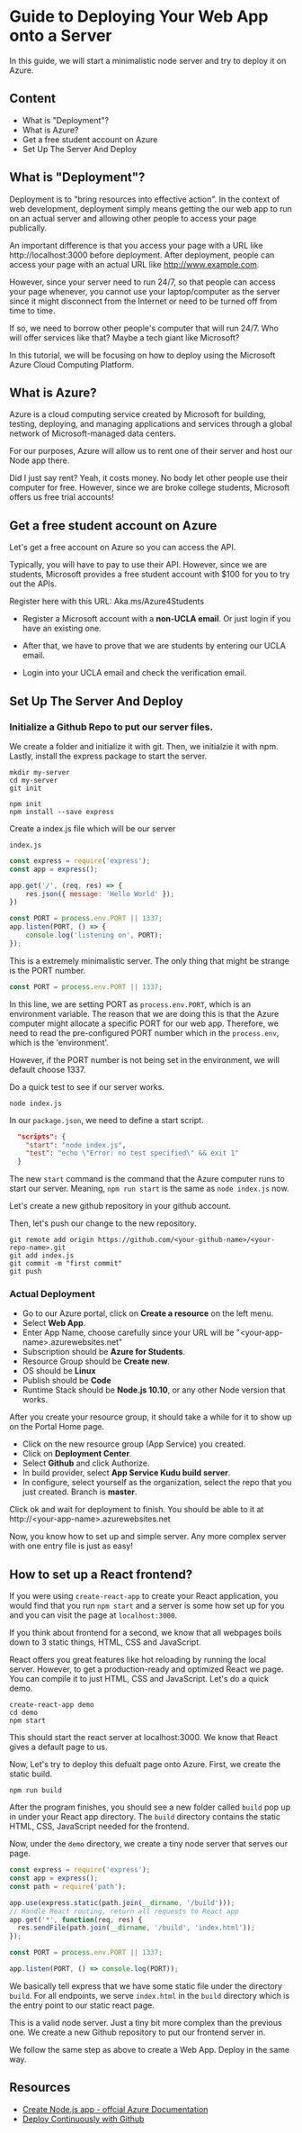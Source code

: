 # Guide to Deploying Your Web App onto a Server

In this guide, we will start a minimalistic node server and try to deploy it on Azure.

## Content
* What is "Deployment"?
* What is Azure?
* Get a free student account on Azure
* Set Up The Server And Deploy


## What is "Deployment"?

Deployment is to "bring resources into effective action". 
In the context of web development, deployment simply means 
getting the our web app to run on an actual server 
and allowing other people to access your page publically.

An important difference is that you access your page with a URL like http://localhost:3000
before deployment. 
After deployment, people can access your page with an actual URL like http://www.example.com.

However, since your server need to run 24/7, so that people can access your page whenever,
you cannot use your laptop/computer as the server since it might disconnect from the Internet
or need to be turned off from time to time.

If so, we need to borrow other people's computer that will run 24/7.
Who will offer services like that? Maybe a tech giant like Microsoft?

In this tutorial, we will be focusing on how to deploy using the Microsoft Azure Cloud Computing Platform.

## What is Azure?

Azure is a cloud computing service created by Microsoft for building, testing, deploying, 
and managing applications and services through a global network of Microsoft-managed data centers.

For our purposes, Azure will allow us to rent one of their server and host our Node app there.

Did I just say rent? Yeah, it costs money. 
No body let other people use their computer for free. 
However, since we are broke college students, Microsoft offers us free trial accounts!

## Get a free student account on Azure
Let's get a free account on Azure so you can access the API.

Typically, you will have to pay to use their API. 
However, since we are students, Microsoft provides a free student account with $100 for you to try out the APIs.

Register here with this URL: Aka.ms/Azure4Students

* Register a Microsoft account with a __non-UCLA email__. Or just login if you have an existing one. 

* After that, we have to prove that we are students by entering our UCLA email.

* Login into your UCLA email and check the verification email.

## Set Up The Server And Deploy
### Initialize a Github Repo to put our server files.

We create a folder and initialize it with git.
Then, we initialzie it with npm.
Lastly, install the express package to start the server.

```
mkdir my-server
cd my-server
git init

npm init 
npm install --save express
```
Create a index.js file which will be our server

`index.js`
```js
const express = require('express');
const app = express();

app.get('/', (req, res) => {
    res.json({ message: 'Hello World' });
})

const PORT = process.env.PORT || 1337;
app.listen(PORT, () => {
    console.log('listening on', PORT);
});
```

This is a extremely minimalistic server. 
The only thing that might be strange is the PORT number.
```js
const PORT = process.env.PORT || 1337;
```
In this line, we are setting PORT as `process.env.PORT`, which is an environment variable.
The reason that we are doing this is that the Azure computer might allocate a specific PORT for our web app.
Therefore, we need to read the pre-configured PORT number which in the `process.env`, 
which is the 'environment'.

However, if the PORT number is not being set in the environment, we will default choose 1337.

Do a quick test to see if our server works.

```
node index.js
```

In our `package.json`, we need to define a start script.
```JSON
  "scripts": {
    "start": "node index.js",
    "test": "echo \"Error: no test specified\" && exit 1"
  }
```
The new `start` command is the command that the Azure computer runs to start our server.
Meaning, `npm run start` is the same as `node index.js` now.

Let's create a new github repository in your github account. 

Then, let's push our change to the new repository.
```
git remote add origin https://github.com/<your-github-name>/<your-repo-name>.git
git add index.js
git commit -m "first commit"
git push
```

### Actual Deployment
* Go to our Azure portal, click on __Create a resource__ on the left menu. 
* Select __Web App__.
* Enter App Name, choose carefully since your URL will be "\<your-app-name>.azurewebsites.net"
* Subscription should be __Azure for Students__.
* Resource Group should be __Create new__.
* OS should be __Linux__
* Publish should be __Code__
* Runtime Stack should be __Node.js 10.10__, or any other Node version that works.

After you create your resource group, it should take a while for it to show up on the Portal Home page.

* Click on the new resource group (App Service) you created.
* Click on __Deployment Center__.
* Select __Github__ and click Authorize.
* In build provider, select __App Service Kudu build server__.
* In configure, select yourself as the organization, select the repo that you just created. 
Branch is __master__.

Click ok and wait for deployment to finish. 
You should be able to it at http://\<your-app-name>.azurewebsites.net

Now, you know how to set up and simple server. Any more complex server with one entry file is just as easy!


## How to set up a React frontend?
If you were using `create-react-app` to create your React application, 
you would find that you run `npm start` and a server is some how set up for you 
and you can visit the page at `localhost:3000`.

If you think about frontend for a second, 
we know that all webpages boils down to 3 static things, HTML, CSS and JavaScript.

React offers you great features like hot reloading by running the local server. 
However, to get a production-ready and optimized React we page. 
You can compile it to just HTML, CSS and JavaScript.
Let's do a quick demo.

```
create-react-app demo
cd demo
npm start 
```

This should start the react server at localhost:3000.
We know that React gives a default page to us. 

Now, Let's try to deploy this defualt page onto Azure.
First, we create the static build. 
```
npm run build
```
After the program finishes, you should see a new folder called `build`
pop up in under your React app directory.
The `build` directory contains the static HTML, CSS, JavaScript needed for the frontend.

Now, under the `demo` directory, we create a tiny node server that serves our page. 

```js
const express = require('express');
const app = express();
const path = require('path');

app.use(express.static(path.join(__dirname, '/build')));
// Handle React routing, return all requests to React app
app.get('*', function(req, res) {
  res.sendFile(path.join(__dirname, '/build', 'index.html'));
});

const PORT = process.env.PORT || 1337;

app.listen(PORT, () => console.log(PORT));
```

We basically tell express that we have some static file under the directory `build`.
For all endpoints, we serve `index.html` in the `build` directory
which is the entry point to our static react page.

This is a valid node server. Just a tiny bit more complex than the previous one.
We create a new Github repository to put our frontend server in.

We follow the same step as above to create a Web App. Deploy in the same way.



## Resources

* [Create Node.js app - offcial Azure Documentation](https://docs.microsoft.com/en-us/azure/app-service/app-service-web-get-started-nodejs)
* [Deploy Continuously with Github](https://docs.microsoft.com/en-us/azure/app-service/app-service-continuous-deployment)
